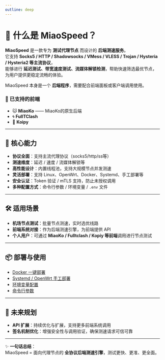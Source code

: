 ```yaml
---
outline: deep
---
```


# 🚀 什么是 MiaoSpeed？

**MiaoSpeed** 是一款专为 **测试代理节点** 而设计的 **后端测速服务**。  
它支持 **Socks5 / HTTP / Shadowsocks / VMess / VLESS / Trojan / Hysteria / Hysteria2 等主流协议**，  
能够进行 **延迟测试、带宽速度测试、流媒体解锁检测**，帮助快速筛选最优节点，为用户提供更稳定流畅的体验。

MiaoSpeed 本身是一个 **后端程序**，需要配合前端面板或客户端调用使用。  

### 🔗 已支持的前端

- 🐱 **MiaoKo** —— MiaoKo的原生后端
- 🌀 **FullTClash** 
- 🔑 **Koipy**

---

## 🔑 核心能力

- **协议全面**：支持主流代理协议（socks5/http/ss等）  
- **测速维度**：延迟 / 速度 / 流媒体解锁等  
- **高性能设计**：内置线程池，支持大规模节点并发测速  
- **灵活部署**：支持 Linux、OpenWrt、Docker、Systemd、手工部署等  
- **安全认证**：Token 验证 / mTLS 支持，防止未授权调用  
- **多种配置方式**：命令行参数 / 环境变量 / `.env` 文件  

---

## 🛠️ 适用场景

- **机场节点测试**：批量节点测速，实时选优线路  
- **前端系统对接**：作为后端测速引擎，为前端提供 API  
- **个人用户**：可通过 **MiaoKo / Fulltclash / Kopiy 等前端**调用进行节点测试  

---

## 📦 部署与使用

- [Docker 一键部署](https://www.miaospeed.com/install/docker.html)  
- [Systemd / OpenWrt 手工部署](https://www.miaospeed.com/install/manual.html)  
- [环境变量配置](https://www.miaospeed.com/install/envConf.html)  
- [命令行参数](https://www.miaospeed.com/install/command.html)  

---

## 🔮 未来规划

- **API 扩展**：持续优化与扩展，支持更多前端系统调用  
- **签名机制优化**：增强安全性与调用验证，确保测速请求可信可靠
  
---

✨ **一句话总结**：  
MiaoSpeed = 面向代理节点的 **全协议后端测速引擎**，测试更快、更准、更全面。  
